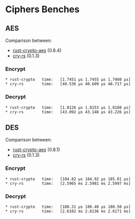 # Ciphers Benches

## AES

Comparison between:
- [rust-crypto-aes](https://crates.io/crates/aes) (0.8.4)
- [cry-rs](https://github.com/davxy/cry) (0.1.3)

### Encrypt

```
* rust-crypto   time:   [1.7451 µs 1.7455 µs 1.7460 µs]
* cry-rs        time:   [40.536 µs 40.609 µs 40.717 µs]
```

### Decrypt

```
* rust-crypto   time:   [1.8126 µs 1.8153 µs 1.8180 µs]
* cry-rs        time:   [43.092 µs 43.148 µs 43.226 µs]
```

## DES

Comparison between:
- [rust-crypto-aes](https://crates.io/crates/des) (0.8.1)
- [cry-rs](https://github.com/davxy/cry) (0.1.3)

### Encrypt

```
* rust-crypto   time:   [184.82 µs 184.92 µs 185.01 µs]
* cry-rs        time:   [2.5965 ms 2.5981 ms 2.5997 ms]  
```

### Decrypt

```
* rust-crypto   time:   [180.31 µs 180.40 µs 180.50 µs]
* cry-rs        time:   [2.6102 ms 2.6136 ms 2.6171 ms]
```
